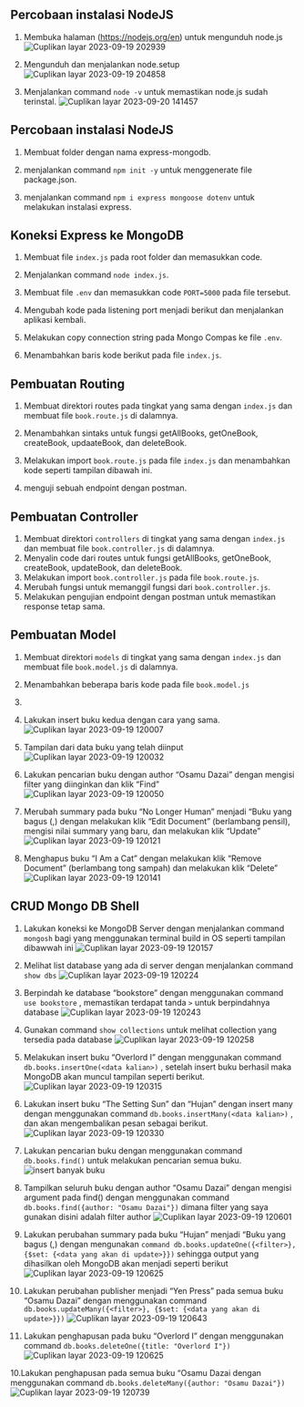 ## Percobaan instalasi NodeJS
1. Membuka halaman (https://nodejs.org/en) untuk mengunduh node.js
![Cuplikan layar 2023-09-19 202939](https://github.com/alfiyantogw/Prak-Pemin/assets/99490388/c37ede29-ecbd-4702-a88c-8d50216e95ca)

2. Mengunduh dan menjalankan node.setup
  ![Cuplikan layar 2023-09-19 204858](https://github.com/alfiyantogw/Prak-Pemin/assets/99490388/a7d7f394-7915-4417-8c3a-2b016afae8a6)

3. Menjalankan command `node -v` untuk memastikan node.js sudah terinstal.
![Cuplikan layar 2023-09-20 141457](https://github.com/alfiyantogw/Prak-Pemin/assets/99490388/f220afc1-e4b4-43e7-9ca1-4ea85e846691)

## Percobaan instalasi NodeJS
1. Membuat folder dengan nama express-mongodb.

2. menjalankan command `npm init -y` untuk menggenerate file package.json.

3. menjalankan command `npm i express mongoose dotenv` untuk melakukan instalasi express.

## Koneksi Express ke MongoDB
1. Membuat file `index.js` pada root folder dan memasukkan code.

2. Menjalankan command `node index.js`.

3. Membuat file `.env` dan memasukkan code `PORT=5000` pada file tersebut.

4. Mengubah kode pada listening port menjadi berikut dan menjalankan aplikasi kembali.

5. Melakukan copy connection string pada Mongo Compas ke file `.env`.

6. Menambahkan baris kode berikut pada file `index.js`.

## Pembuatan Routing
1. Membuat direktori routes pada tingkat yang sama dengan `index.js` dan membuat file `book.route.js` di dalamnya.

2. Menambahkan sintaks untuk fungsi getAllBooks, getOneBook, createBook, updaateBook, dan deleteBook.

3. Melakukan import `book.route.js` pada file `index.js` dan menambahkan kode seperti tampilan dibawah ini.

4. menguji sebuah endpoint dengan postman.

## Pembuatan Controller
1. Membuat direktori `controllers` di tingkat yang sama dengan `index.js` dan membuat file `book.controller.js` di dalamnya.
2. Menyalin code dari routes untuk fungsi getAllBooks, getOneBook, createBook, updateBook, dan deleteBook.
3. Melakukan import `book.controller.js` pada file `book.route.js`.
4. Merubah fungsi untuk memanggil fungsi dari `book.controller.js`.
5. Melakukan pengujian endpoint dengan postman untuk memastikan response tetap sama.

## Pembuatan Model
1. Membuat direktori `models` di tingkat yang sama dengan `index.js` dan membuat file `book.model.js` di dalamnya.
2. Menambahkan beberapa baris kode pada file `book.model.js`
3. 


8. Lakukan insert buku kedua dengan cara yang sama.
![Cuplikan layar 2023-09-19 120007](https://github.com/alfiyantogw/Prak-Pemin/assets/99490388/4cda57a8-63ff-4836-a3f7-3449f25c6a32)

9. Tampilan dari data buku yang telah diinput
![Cuplikan layar 2023-09-19 120032](https://github.com/alfiyantogw/Prak-Pemin/assets/99490388/e9282754-8a09-45b5-9e49-0b1c73239a3c)

10. Lakukan pencarian buku dengan author “Osamu Dazai” dengan mengisi filter yang diinginkan dan klik “Find”
![Cuplikan layar 2023-09-19 120050](https://github.com/alfiyantogw/Prak-Pemin/assets/99490388/52edf790-fc41-49e9-a4ea-85c0f8846c73)

11. Merubah summary pada buku “No Longer Human” menjadi “Buku yang bagus (<NAMA>,<NIM>) dengan melakukan klik “Edit Document” (berlambang pensil), mengisi nilai summary yang baru, dan melakukan klik “Update”
![Cuplikan layar 2023-09-19 120121](https://github.com/alfiyantogw/Prak-Pemin/assets/99490388/28497b5a-623a-4a7d-8d1c-18bd810eb0e9)

12. Menghapus buku “I Am a Cat” dengan melakukan klik “Remove Document” (berlambang tong sampah) dan melakukan klik “Delete”
![Cuplikan layar 2023-09-19 120141](https://github.com/alfiyantogw/Prak-Pemin/assets/99490388/5e4f6f80-5d69-491a-b5e2-dddf05c019bd)



## CRUD Mongo DB Shell

1. Lakukan koneksi ke MongoDB Server dengan menjalankan command `mongosh` bagi yang menggunakan terminal build in OS seperti tampilan dibawwah ini
![Cuplikan layar 2023-09-19 120157](https://github.com/alfiyantogw/Prak-Pemin/assets/99490388/3e090684-3e8a-400d-9494-9cb72a226ce0)

2. Melihat list database yang ada di server dengan menjalankan command `show dbs`
![Cuplikan layar 2023-09-19 120224](https://github.com/alfiyantogw/Prak-Pemin/assets/99490388/6cbc40d1-e9fd-4c02-9920-75be5c747c2d)

2. Berpindah ke database “bookstore” dengan menggunakan command `use bookstore` , memastikan terdapat tanda `>` untuk berpindahnya database
![Cuplikan layar 2023-09-19 120243](https://github.com/alfiyantogw/Prak-Pemin/assets/99490388/c36089f7-32f9-4f3d-956e-9a14c0b7f2d3)

3. Gunakan command `show collections` untuk melihat collection yang tersedia pada database
![Cuplikan layar 2023-09-19 120258](https://github.com/alfiyantogw/Prak-Pemin/assets/99490388/ede19988-1af0-490d-8f50-147e2c2a1358)


4. Melakukan insert buku “Overlord I” dengan menggunakan command `db.books.insertOne(<data kalian>)` , setelah insert buku berhasil maka MongoDB akan muncul tampilan seperti berikut.
![Cuplikan layar 2023-09-19 120315](https://github.com/alfiyantogw/Prak-Pemin/assets/99490388/fe651577-cbc9-488c-9deb-7f4df449778d)


5. Lakukan insert buku “The Setting Sun” dan “Hujan” dengan insert many dengan menggunakan command `db.books.insertMany(<data kalian>)` , dan akan mengembalikan pesan sebagai berikut.
![Cuplikan layar 2023-09-19 120330](https://github.com/alfiyantogw/Prak-Pemin/assets/99490388/4eddef81-6872-4b76-9c8c-54852807a33d)

5. Lakukan pencarian buku dengan menggunakan command `db.books.find()` untuk melakukan pencarian semua buku.
![insert banyak buku](https://github.com/alfiyantogw/Prak-Pemin/assets/99490388/3a3a552e-e340-45d8-86d1-f49f7cfa3713)

6. Tampilkan seluruh buku dengan author “Osamu Dazai” dengan mengisi argument pada find() dengan menggunakan command `db.books.find({author: "Osamu Dazai"})` dimana filter yang saya gunakan disini adalah filter author
![Cuplikan layar 2023-09-19 120601](https://github.com/alfiyantogw/Prak-Pemin/assets/99490388/3b764dd5-62cb-4499-b9cb-e8d5b229465a)

7. Lakukan perubahan summary pada buku “Hujan” menjadi “Buku yang bagus (<NAMA>,<NIM>) dengan mengunakan `command db.books.updateOne({<filter>}, {$set: {<data yang akan di update>}})` sehingga output yang dihasilkan oleh MongoDB akan menjadi seperti berikut
![Cuplikan layar 2023-09-19 120625](https://github.com/alfiyantogw/Prak-Pemin/assets/99490388/46c21773-4ce4-4318-a98e-4f6e4a2a9e1e)

8. Lakukan perubahan publisher menjadi “Yen Press” pada semua buku “Osamu
Dazai” dengan menggunakan command `db.books.updateMany({<filter>}, {$set: {<data
yang akan di update>}})`
![Cuplikan layar 2023-09-19 120643](https://github.com/alfiyantogw/Prak-Pemin/assets/99490388/39ce53ed-43bc-4c0a-ac69-5a91a46126bc)

9. Lakukan penghapusan pada buku “Overlord I” dengan menggunakan command `db.books.deleteOne({title: "Overlord I"})`
![Cuplikan layar 2023-09-19 120625](https://github.com/alfiyantogw/Prak-Pemin/assets/99490388/2309e746-1033-47a4-ae0c-74af1af25699)

10.Lakukan penghapusan pada semua buku “Osamu Dazai dengan menggunakan command `db.books.deleteMany({author: "Osamu Dazai"})`
![Cuplikan layar 2023-09-19 120739](https://github.com/alfiyantogw/Prak-Pemin/assets/99490388/6e4ad280-63d1-4d3c-b3d6-7ad9629ef1e0)

